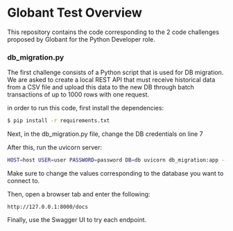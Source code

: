 # Globant Test Overview #

This repository contains the code corresponding to the 2 code challenges proposed by Globant for the Python Developer role. 

### db_migration.py ###
The first challenge consists of a Python script that is used for DB migration. We are asked to create a local REST API that must receive historical data from a CSV file and upload this data to the new DB through batch transactions of up to 1000 rows with one request. 

in order to run this code, first install the dependencies:

```sh
$ pip install -r requirements.txt
```

Next, in the db_migration.py file, change the DB credentials on line 7

After this, run the uvicorn server:
```sh
HOST=host USER=user PASSWORD=password DB=db uvicorn db_migration:app --reload
```
Make sure to change the values corresponding to the database you want to connect to.

Then, open a browser tab and enter the following:
```
http://127.0.0.1:8000/docs
```

Finally, use the Swagger UI to try each endpoint.


